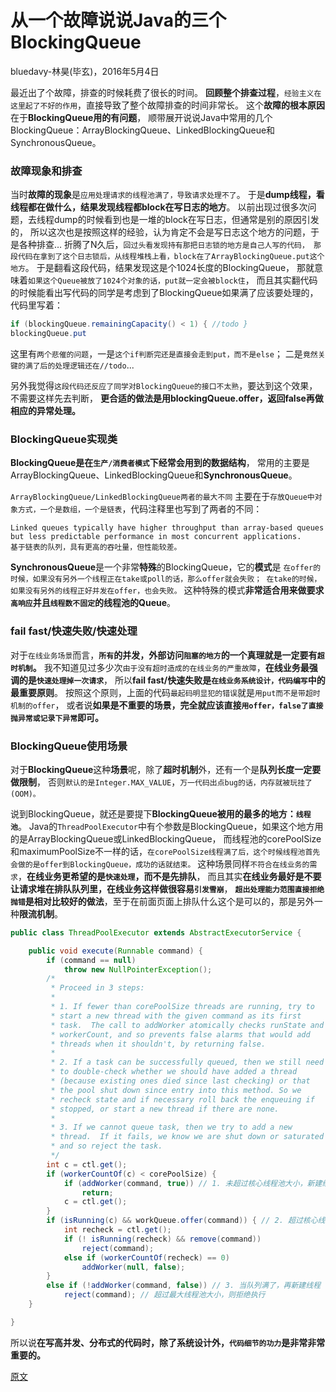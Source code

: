 
# 从一个故障说说Java的三个BlockingQueue
bluedavy-林昊(毕玄)，2016年5月4日

最近出了个故障，排查的时候耗费了很长的时间。
**回顾整个排查过程**，`经验主义在这里起了不好的作用`，直接导致了整个故障排查的时间非常长。
这个**故障的根本原因**在于**BlockingQueue用的有问题**，
顺带展开说说Java中常用的几个BlockingQueue：ArrayBlockingQueue、LinkedBlockingQueue和SynchronousQueue。


### 故障现象和排查
当时**故障的现象**是`应用处理请求的线程池满了，导致请求处理不了`。
于是**dump线程，看线程都在做什么，结果发现线程都block在写日志的地方**。
以前出现过很多次问题，去线程dump的时候看到也是一堆的block在写日志，但通常是别的原因引发的，
所以这次也是按照这样的经验，认为肯定不会是写日志这个地方的问题，于是各种排查…
折腾了N久后，`回过头看发现持有那把日志锁的地方是自己人写的代码，
那段代码在拿到了这个日志锁后，从线程堆栈上看，block在了ArrayBlockingQueue.put这个地方`。
于是翻看这段代码，结果发现这是个1024长度的BlockingQueue，
那就意味着`如果这个Queue被放了1024个对象的话，put就一定会被block住`，
而且其实翻代码的时候能看出写代码的同学是考虑到了BlockingQueue如果满了应该要处理的，代码里写着：
```java
if (blockingQueue.remainingCapacity() < 1) { //todo }
blockingQueue.put
```
这里有`两个悲催的问题`，一是`这个if判断完还是直接会走到put，而不是else`；
二是`竟然关键的满了后的处理逻辑还在//todo`...

另外我觉得`这段代码还反应了同学对BlockingQueue的接口不太熟`，要达到这个效果，不需要这样先去判断，
**更合适的做法是用blockingQueue.offer，返回false再做相应的异常处理。**


### BlockingQueue实现类

**BlockingQueue是在`生产/消费者模式`下经常会用到的数据结构**，
常用的主要是ArrayBlockingQueue、LinkedBlockingQueue和**SynchronousQueue**。

`ArrayBlockingQueue/LinkedBlockingQueue两者的最大不同`
主要在于`存放Queue中对象方式，一个是数组，一个是链表`，代码注释里也写到了两者的不同：
```
Linked queues typically have higher throughput than array-based queues
but less predictable performance in most concurrent applications.
基于链表的队列，具有更高的吞吐量，但性能较差。
```

**SynchronousQueue**是一个非常**特殊**的BlockingQueue，它的**模式**是
`在offer的时候，如果没有另外一个线程正在take或poll的话，那么offer就会失败；
在take的时候，如果没有另外的线程正好并发在offer，也会失败。`
这种特殊的模式**非常适合用来做要求`高响应`并且`线程数不固定`的线程池的Queue**。


### fail fast/快速失败/快速处理

对于`在线业务场景`而言，**`所有`的并发，外部访问`阻塞的地方`的一个真理就是一定要有`超时机制`。**
我不知道见过多少次`由于没有超时造成的在线业务的严重故障`，**在线业务最强调的是`快速处理掉一次请求`**，
所以**fail fast/快速失败是`在线业务系统设计，代码编写`中的最重要原则**。
按照这个原则，上面的代码`最起码明显犯的错误`就是`用put而不是带超时机制的offer`，
或者说**如果是不重要的场景，完全就应该直接`用offer，false了直接抛异常或记录下异常`即可。**


### BlockingQueue使用场景

对于**BlockingQueue**这种**场景**呢，除了**超时机制**外，还有一个是**队列长度一定要做限制**，
否则`默认的是Integer.MAX_VALUE`，`万一代码出点bug的话，内存就被玩挂了(OOM)。`

说到BlockingQueue，就还是要提下**BlockingQueue被用的最多的地方：`线程池`**。
Java的`ThreadPoolExecutor`中有个参数是BlockingQueue，如果这个地方用的是ArrayBlockingQueue或LinkedBlockingQueue，
而线程池的corePoolSize和maximumPoolSize不一样的话，`在corePoolSize线程满了后，这个时候线程池首先会做的是offer到BlockingQueue，成功的话就结束。`
这种场景同样`不符合在线业务的需求`，**在线业务更希望的是`快速处理`，而不是先排队**，
而且其实**在线业务最好是不要让请求堆在排队队列里，在线业务这样做很容易`引发雪崩`**，
**`超出处理能力范围直接拒绝抛错`是相对比较好的做法**，至于在前面页面上排队什么这个是可以的，那是另外一种**限流机制**。
```java
public class ThreadPoolExecutor extends AbstractExecutorService {

    public void execute(Runnable command) {
        if (command == null)
            throw new NullPointerException();
        /*
         * Proceed in 3 steps:
         *
         * 1. If fewer than corePoolSize threads are running, try to
         * start a new thread with the given command as its first
         * task.  The call to addWorker atomically checks runState and
         * workerCount, and so prevents false alarms that would add
         * threads when it shouldn't, by returning false.
         *
         * 2. If a task can be successfully queued, then we still need
         * to double-check whether we should have added a thread
         * (because existing ones died since last checking) or that
         * the pool shut down since entry into this method. So we
         * recheck state and if necessary roll back the enqueuing if
         * stopped, or start a new thread if there are none.
         *
         * 3. If we cannot queue task, then we try to add a new
         * thread.  If it fails, we know we are shut down or saturated
         * and so reject the task.
         */
        int c = ctl.get();
        if (workerCountOf(c) < corePoolSize) {
            if (addWorker(command, true)) // 1. 未超过核心线程池大小，新建线程
                return;
            c = ctl.get();
        }
        if (isRunning(c) && workQueue.offer(command)) { // 2. 超过核心线程池大小，任务进入队列
            int recheck = ctl.get();
            if (! isRunning(recheck) && remove(command))
                reject(command);
            else if (workerCountOf(recheck) == 0)
                addWorker(null, false);
        }
        else if (!addWorker(command, false)) // 3. 当队列满了，再新建线程
            reject(command); // 超过最大线程池大小，则拒绝执行
    }

}
```

所以说**在写高并发、分布式的代码时，除了系统设计外，`代码细节的功力`是非常非常重要的。**


[原文](http://hellojava.info/?p=464)

